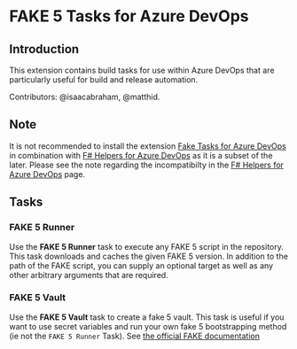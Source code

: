 FAKE 5 Tasks for Azure DevOps
==========================================

Introduction
------------
This extension contains build tasks for use within Azure DevOps that are particularly
useful for build and release automation.

Contributors: @isaacabraham, @matthid.

Note
-----

It is not recommended to install the extension [Fake Tasks for Azure DevOps](https://marketplace.visualstudio.com/items?itemName=isaacabraham.fake-build) in combination with [F# Helpers for Azure DevOps](https://marketplace.visualstudio.com/items?itemName=isaacabraham.fsharp-helpers-extension) as it is a subset of the later. Please see the note regarding the incompatibilty in the [F# Helpers for Azure DevOps](https://marketplace.visualstudio.com/items?itemName=isaacabraham.fsharp-helpers-extension) page.

Tasks
-----

### FAKE 5 Runner
Use the **FAKE 5 Runner** task to execute any FAKE 5 script in the repository. This task downloads
and caches the given FAKE 5 version. In addition to the path of the FAKE script, you can supply 
an optional target as well as any other arbitrary arguments that are required.

### FAKE 5 Vault
Use the **FAKE 5 Vault** task to create a fake 5 vault. This task is useful if you want to use secret variables and run your own fake 5 bootstrapping method (ie not the `FAKE 5 Runner` Task). See [the official FAKE documentation](https://fake.build/apidocs/v5/fake-buildserver-teamfoundation.html)
